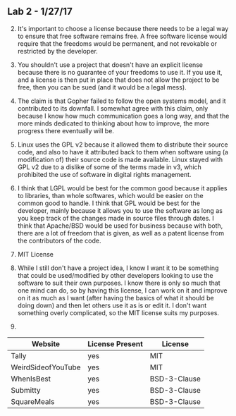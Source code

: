 ## Lab 2 - 1/27/17


2. It's important to choose a license because there needs to be a legal 
way to ensure that free software remains free. A free software license 
would require that the freedoms would be permanent, and not revokable
or restricted by the developer. 


3. You shouldn't use a project that doesn't have an explicit license 
because there is no guarantee of your freedoms to use it. If you use it,
and a license is then put in place that does not allow the project to be 
free, then you can be sued (and it would be a legal mess). 


4. The claim is that Gopher failed to follow the open systems model, and
it contributed to its downfall. I somewhat agree with this claim, only 
because I know how much communication goes a long way, and that the more
minds dedicated to thinking about how to improve, the more progress there
eventually will be. 


5. Linux uses the GPL v2 because it allowed them to distribute their 
source code, and also to have it attributed back to them when software 
using (a modification of) their source code is made available. Linux 
stayed with GPL v2 due to a dislike of some of the terms made in v3, 
which prohibited the use of software in digital rights management. 


7. I think that LGPL would be best for the common good because it 
applies to libraries, than whole softwares, which would be easier on 
the common good to handle. 
I think that GPL would be best for the developer, mainly because it 
allows you to use the software as long as you keep track of the changes 
made in source files through dates. 
I think that Apache/BSD would be used for business because with both, 
there are a lot of freedom that is given, as well as a patent license 
from the contributors of the code. 


8. MIT License 


9. While I still don't have a project idea, I know I want it to be 
something that could be used/modified by other developers looking
to use the software to suit their own purposes. I know there is only so
much that one mind can do, so by having this license, I can work on it 
and improve on it as much as I want (after having the basics of what it
should be doing down) and then let others use it as is or edit it. I 
don't want something overly complicated, so the MIT license suits my 
purposes. 


10. 

Website | License Present | License
------- | --------------- | -------
Tally | yes | MIT
WeirdSideofYouTube | yes | MIT
WhenIsBest | yes | BSD-3-Clause
Submitty | yes | BSD-3-Clause
SquareMeals | yes | BSD-3-Clause